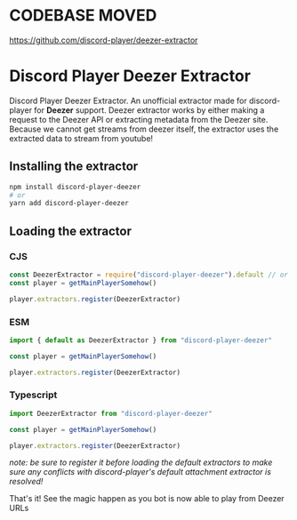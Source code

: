 # CODEBASE MOVED

https://github.com/discord-player/deezer-extractor

# Discord Player Deezer Extractor

Discord Player Deezer Extractor. An unofficial extractor made for discord-player for **Deezer** support. Deezer extractor works by either making a request to the Deezer API or extracting metadata from the Deezer site. Because we cannot get streams from deezer itself, the extractor uses the extracted data to stream from youtube!

## Installing the extractor

```bash
npm install discord-player-deezer
# or
yarn add discord-player-deezer
```

## Loading the extractor

### CJS
```js
const DeezerExtractor = require("discord-player-deezer").default // or const { default: DeezerExtractor } = require("discord-player-deezer")
const player = getMainPlayerSomehow()

player.extractors.register(DeezerExtractor)
```

### ESM
```js
import { default as DeezerExtractor } from "discord-player-deezer"

const player = getMainPlayerSomehow()

player.extractors.register(DeezerExtractor)
```

### Typescript
```ts
import DeezerExtractor from "discord-player-deezer"

const player = getMainPlayerSomehow()

player.extractors.register(DeezerExtractor)
```

*note: be sure to register it before loading the default extractors to make sure any conflicts with discord-player's default attachment extractor is resolved!*

That's it! See the magic happen as you bot is now able to play from Deezer URLs
